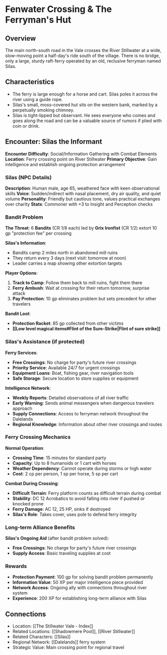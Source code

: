 # Fenwater Crossing & The Ferryman's Hut

## Overview
The main north-south road in the Vale crosses the River Stillwater at a wide, slow-moving point a half-day's ride south of the village. There is no bridge, only a large, sturdy raft-ferry operated by an old, reclusive ferryman named Silas.

## Characteristics
- The ferry is large enough for a horse and cart. Silas poles it across the river using a guide rope.
- Silas's small, moss-covered hut sits on the western bank, marked by a perpetually smoking chimney.
- Silas is tight-lipped but observant. He sees everyone who comes and goes along the road and can be a valuable source of rumors if plied with coin or drink.

## Encounter: Silas the Informant
**Encounter Difficulty**: Social/Information Gathering with Combat Elements
**Location**: Ferry crossing point on River Stillwater
**Primary Objective**: Gain intelligence and establish ongoing protection arrangement

### Silas (NPC Details)
**Description**: Human male, age 65, weathered face with keen observational skills
**Voice**: Sudden/indirect with nasal placement, dry air quality, and quiet volume
**Personality**: Friendly but cautious tone, values practical exchanges over charity
**Stats**: Commoner with +3 to Insight and Perception checks

### Bandit Problem
**The Threat**: 6 **Bandits** (CR 1/8 each) led by **Grix Ironfist** (CR 1/2) extort 10 gp "protection fee" per crossing

**Silas's Information**:
- Bandits camp 2 miles north in abandoned mill ruins
- They return every 3 days (next visit: tomorrow at noon)
- Leader carries a map showing other extortion targets

**Player Options**:
1. **Track to Camp**: Follow them back to mill ruins, fight them there
2. **Ferry Ambush**: Wait at crossing for their return tomorrow, surprise attack
3. **Pay Protection**: 10 gp eliminates problem but sets precedent for other travelers

**Bandit Loot**:
- **Protection Racket**: 85 gp collected from other victims
- **[[Low level magical items#Flint of the Sure-Strike|Flint of sure strike]]**

### Silas's Assistance (if protected)
**Ferry Services**:
- **Free Crossings**: No charge for party's future river crossings
- **Priority Service**: Available 24/7 for urgent crossings
- **Equipment Loans**: Boat, fishing gear, river navigation tools
- **Safe Storage**: Secure location to store supplies or equipment

**Intelligence Network**:
- **Weekly Reports**: Detailed observations of all river traffic
- **Early Warning**: Sends animal messengers when dangerous travelers approach
- **Supply Connections**: Access to ferryman network throughout the Dalelands
- **Regional Knowledge**: Information about other river crossings and routes

### Ferry Crossing Mechanics
**Normal Operation**:
- **Crossing Time**: 15 minutes for standard party
- **Capacity**: Up to 8 humanoids or 1 cart with horses
- **Weather Dependency**: Cannot operate during storms or high water
- **Cost**: 2 cp per person, 1 sp per horse, 5 sp per cart

**Combat During Crossing**:
- **Difficult Terrain**: Ferry platform counts as difficult terrain during combat
- **Stability**: DC 12 Acrobatics to avoid falling into river if pushed or knocked prone
- **Ferry Damage**: AC 12, 25 HP, sinks if destroyed
- **Silas's Role**: Takes cover, uses pole to defend ferry integrity

### Long-term Alliance Benefits
**Silas's Ongoing Aid** (after bandit problem solved):
- **Free Crossings**: No charge for party's future river crossings
- **Supply Access**: Basic traveling supplies at cost

### Rewards
- **Protection Payment**: 100 gp for solving bandit problem permanently
- **Information Value**: 50 XP per major intelligence piece provided
- **Network Access**: Ongoing ally with connections throughout river system
- **Experience**: 200 XP for establishing long-term alliance with Silas


## Connections
- Location: [[The Stillwater Vale - Index]]
- Related Locations: [[Shadowmere Pool]], [[River Stillwater]]
- Related Characters: [[Silas]]
- Regional Network: [[Dalelands]] ferry system
- Strategic Value: Main crossing point for regional travel